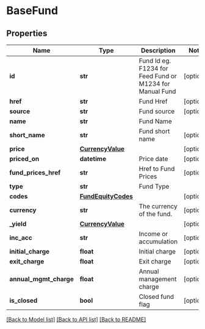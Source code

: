 # BaseFund

## Properties
Name | Type | Description | Notes
------------ | ------------- | ------------- | -------------
**id** | **str** | Fund Id  eg. F1234 for Feed Fund  or M1234 for Manual Fund | [optional] 
**href** | **str** | Fund Href | [optional] 
**source** | **str** | Fund source | [optional] 
**name** | **str** | Fund Name | 
**short_name** | **str** | Fund short name | [optional] 
**price** | [**CurrencyValue**](CurrencyValue.md) |  | [optional] 
**priced_on** | **datetime** | Price date | [optional] 
**fund_prices_href** | **str** | Href to Fund Prices | [optional] 
**type** | **str** | Fund Type | 
**codes** | [**FundEquityCodes**](FundEquityCodes.md) |  | [optional] 
**currency** | **str** | The currency of the fund. | [optional] 
**_yield** | [**CurrencyValue**](CurrencyValue.md) |  | [optional] 
**inc_acc** | **str** | Income or accumulation | [optional] 
**initial_charge** | **float** | Initial charge | [optional] 
**exit_charge** | **float** | Exit charge | [optional] 
**annual_mgmt_charge** | **float** | Annual management charge | [optional] 
**is_closed** | **bool** | Closed fund flag | [optional] 

[[Back to Model list]](../README.md#documentation-for-models) [[Back to API list]](../README.md#documentation-for-api-endpoints) [[Back to README]](../README.md)

